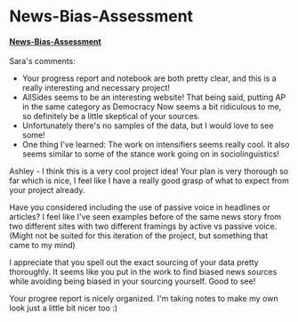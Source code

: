 # News-Bias-Assessment
#### [News-Bias-Assessment](https://github.com/Data-Science-for-Linguists-2025/News-Bias-Assessment)

Sara's comments:
- Your progress report and notebook are both pretty clear, and this is a really interesting and necessary project!
- AllSides seems to be an interesting website! That being said, putting AP in the same category as Democracy Now seems a bit ridiculous to me, so definitely be a little skeptical of your sources.
- Unfortunately there's no samples of the data, but I would love to see some!
- One thing I've learned: The work on intensifiers seems really cool. It also seems similar to some of the stance work going on in sociolinguistics!
  
Ashley -
I think this is a very cool project idea! Your plan is very thorough so far which is nice, I feel like I have a really good
grasp of what to expect from your project already. 

Have you considered including the use of passive voice in headlines or articles? I feel like I've seen
examples before of the same news story from two different sites with two different framings by active vs passive voice.
(Might not be suited for this iteration of the project, but something that came to my mind)

I appreciate that you spell out the exact sourcing of your data pretty thoroughly. It seems like you put in the work to find
biased news sources while avoiding being biased in your sourcing yourself. Good to see!

Your progree report is nicely organized. I'm taking notes to make my own look just a little bit nicer too :)
